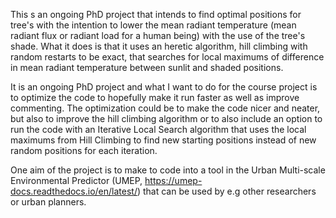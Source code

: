 This s an ongoing PhD project that intends to find optimal positions for tree's with the intention to lower the mean radiant temperature (mean radiant flux or radiant load for a human being) with the use of the tree's shade. What it does is that it uses an heretic algorithm, hill climbing with random restarts to be exact, that searches for local maximums of difference in mean radiant temperature between sunlit and shaded positions.

It is an ongoing PhD project and what I want to do for the course project is to optimize the code to hopefully make it run faster as well as improve commenting. The optimization could be to make the code nicer and neater, but also to improve the hill climbing algorithm or to also include an option to run the code with an Iterative Local Search algorithm that uses the local maximums from Hill Climbing to find new starting positions instead of new random positions for each iteration.

One aim of the project is to make to code into a tool in the Urban Multi-scale Environmental Predictor (UMEP, https://umep-docs.readthedocs.io/en/latest/) that can be used by e.g other researchers or urban planners.
